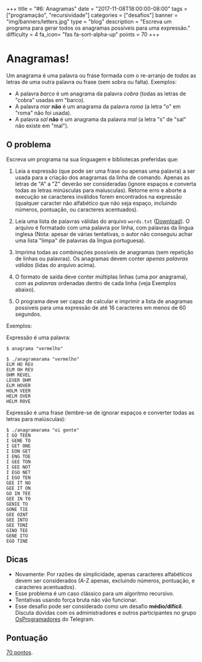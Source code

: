 +++
title = "#6: Anagramas"
date = "2017-11-08T18:00:00-08:00"
tags = ["programação", "recursividade"]
categories = ["desafios"]
banner = "img/banners/letters.jpg"
type = "blog"
description = "Escreva um programa para gerar todos os anagramas possíveis para uma expressão."
difficulty = 4
fa_icon= "fas fa-sort-alpha-up"
points = 70
+++

# Anagramas!

Um anagrama é uma palavra ou frase formada com o re-arranjo de *todas* as letras de uma outra palavra ou frase (sem sobra ou falta). Exemplos:

* A palavra *barco* é um anagrama da palavra *cobra* (todas as letras de "cobra" usadas em "barco).
* A palavra *mar* **não** é um anagrama da palavra *roma* (a letra "o" em "roma" não foi usada).
* A palavra *sal* **não** é um anagrama da palavra *mal* (a letra "s" de "sal" não existe em "mal").

## O problema

Escreva um programa na sua linguagem e bibliotecas preferidas que:

1. Leia a expressão (que pode ser uma frase ou apenas uma palavra) a ser usada para a criação dos anagramas da linha de comando. Apenas as letras de "A" a "Z" deverão ser consideradas (ignore espaços e converta todas as letras minúsculas para maíusculas). Retorne erro e aborte a execução se caracteres inválidos forem encontrados na expressão (qualquer caracter não alfabético que não seja espaço, incluindo números, pontuação, ou caracteres acentuados).

2. Leia uma lista de palavras válidas do arquivo `words.txt` ([Download](https://osprogramadores.com/desafios/d06/words.txt)). O arquivo é formatado com uma palavra por linha, com palavras da língua inglesa (Nota: apesar de várias tentativas, o autor não conseguiu achar uma lista "limpa" de palavras da língua portuguesa).

3. Imprima todas as combinações possíveis de anagramas (sem repetição de linhas ou palavras). Os anagramas devem conter *apenas palavras válidas* (lidas do arquivo acima).

4. O formato de saída deve conter múltiplas linhas (uma por anagrama), com as *palavras* ordenadas dentro de cada linha (veja Exemplos abaixo).

5. O programa deve ser capaz de calcular e imprimir a lista de anagramas possíveis para uma expressão de até 16 caracteres em menos de 60 segundos.

Exemplos:

Expressão é uma palavra:

```
$ anagrama "vermelho"

$ ./anagramarama "vermelho"
ELM HO REV
ELM OH REV
OHM REVEL
LEVER OHM
ELM HOVER
HOLM VEER
HELM OVER
HELM ROVE
```

Expressão é uma frase (lembre-se de ignorar espaços e converter todas as letras para maiúsculas):

```
$ ./anagramarama "oi gente"
I GO TEEN
I GENE TO
I GET ONE
I EON GET
I ENG TOE
I GEE TON
I GEE NOT
I EGO NET
I EGO TEN
GEE IT NO
GEE IT ON
GO IN TEE
GEE IN TO
GENIE TO
GONE TIE
GEE OINT
GEE INTO
GEE TONI
GINO TEE
GENE ITO
EGO TINE
```

## Dicas

* Novamente: Por razões de simplicidade, apenas caracteres alfabéticos devem ser considerados (A-Z apenas, excluindo números, pontuação, e caracteres acentuados).
* Esse problema é um caso clássico para um algoritmo recursivo.
* Tentativas usando força bruta não vão funcionar.
* Esse desafio pode ser considerado como um desafio **médio/difícil**. Discuta dúvidas com os administradores e outros participantes no grupo [OsProgramadores](https://t.me/OsProgramadores) do Telegram.

## Pontuação

[70 pontos](https://osprogramadores.com/scores).
